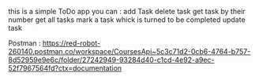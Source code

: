 this is a  simple ToDo app
you can :
    add Task 
    delete task 
    get task by their number 
    get all tasks 
    mark a task whick is turned to be completed 
    update task 

Postman :
https://red-robot-260140.postman.co/workspace/CoursesApi~5c3c71d2-0cb6-4764-b757-8d52959e9e6c/folder/27242949-93284d40-c1cd-4e92-a9ec-52f7967564fd?ctx=documentation
